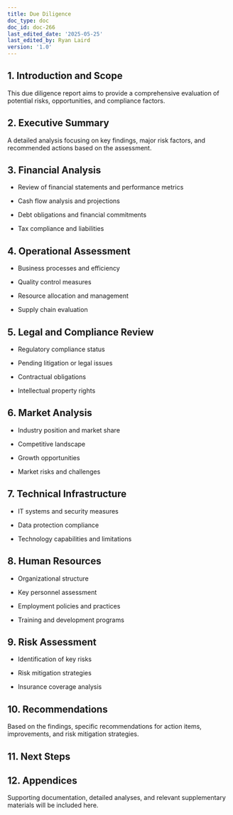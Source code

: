 ```yaml
---
title: Due Diligence
doc_type: doc
doc_id: doc-266
last_edited_date: '2025-05-25'
last_edited_by: Ryan Laird
version: '1.0'
---
```


## 1. Introduction and Scope

This due diligence report aims to provide a comprehensive evaluation of potential risks, opportunities, and compliance factors.

## 2. Executive Summary

A detailed analysis focusing on key findings, major risk factors, and recommended actions based on the assessment.

## 3. Financial Analysis

- Review of financial statements and performance metrics

- Cash flow analysis and projections

- Debt obligations and financial commitments

- Tax compliance and liabilities

## 4. Operational Assessment

- Business processes and efficiency

- Quality control measures

- Resource allocation and management

- Supply chain evaluation

## 5. Legal and Compliance Review

- Regulatory compliance status

- Pending litigation or legal issues

- Contractual obligations

- Intellectual property rights

## 6. Market Analysis

- Industry position and market share

- Competitive landscape

- Growth opportunities

- Market risks and challenges

## 7. Technical Infrastructure

- IT systems and security measures

- Data protection compliance

- Technology capabilities and limitations

## 8. Human Resources

- Organizational structure

- Key personnel assessment

- Employment policies and practices

- Training and development programs

## 9. Risk Assessment

- Identification of key risks

- Risk mitigation strategies

- Insurance coverage analysis

## 10. Recommendations

Based on the findings, specific recommendations for action items, improvements, and risk mitigation strategies.

## 11. Next Steps

<!-- Unsupported block type: to_do -->

<!-- Unsupported block type: to_do -->

<!-- Unsupported block type: to_do -->

<!-- Unsupported block type: to_do -->

## 12. Appendices

Supporting documentation, detailed analyses, and relevant supplementary materials will be included here.
